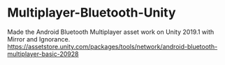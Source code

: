 # Multiplayer-Bluetooth-Unity
Made the Android Bluetooth Multiplayer asset work on Unity 2019.1 with Mirror and Ignorance. https://assetstore.unity.com/packages/tools/network/android-bluetooth-multiplayer-basic-20928
